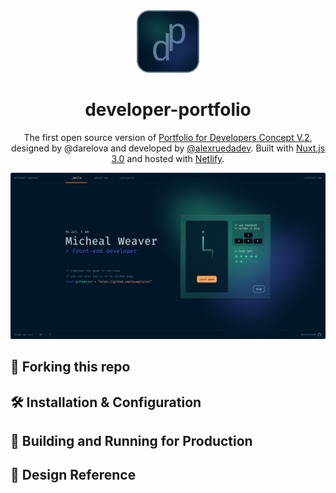 <div align="center">
  <img alt="Logo" src="public/logo.png" width="100" />
</div>
<h1 align="center">
  developer-portfolio
</h1>
<p align="center">
  The first open source version of <a href="https://www.figma.com/community/file/1100794861710979147"> Portfolio for Developers Concept V.2</a>, designed by <a>@darelova</a> and developed by <a href="https://github.com/alexruedadev">@alexruedadev</a>. Built with <a href="https://www.gatsbyjs.org/" target="_blank">Nuxt.js 3.0</a> and hosted with <a href="https://www.netlify.com/" target="_blank">Netlify</a>.
</p>

<p align="center">
  <a href="" target="_blank">
    <img src="./public/images/demo.png" />
  </a>
</p>

## 🚨 Forking this repo

## 🛠 Installation & Configuration

## 🚀 Building and Running for Production

## 🎨 Design Reference